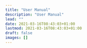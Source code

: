 ```yaml
---
title: "User Manual"
description: "User Manual"
lead: ""
date: 2021-03-16T08:43:03+01:00
lastmod: 2021-03-16T08:43:03+01:00
draft: false
images: []
---
```

